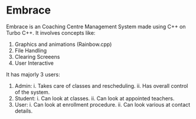 # Embrace

Embrace is an Coaching Centre Management System made using C++ on Turbo C++. It involves concepts like:
1. Graphics and animations (Rainbow.cpp)
2. File Handling
3. Clearing Screeens
4. User Interactive

It has majorly 3 users:
1. Admin:
  i. Takes care of classes and rescheduling.
  ii. Has overall control of the system.
2. Student:
  i. Can look at classes.
  ii. Can look at appointed teachers.
3. User:
  i. Can look at enrollment procedure.
  ii. Can look various at contact details.
  
  
